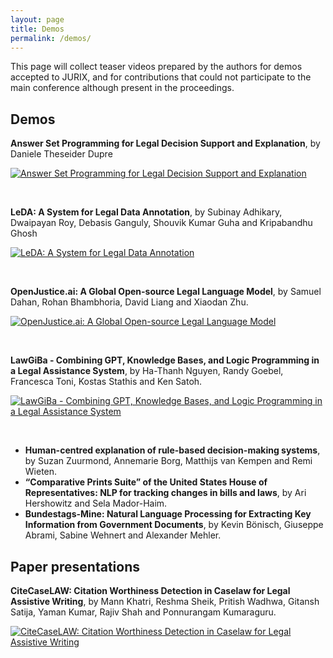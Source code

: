 ```yaml
---
layout: page
title: Demos
permalink: /demos/
---
```


This page will collect teaser videos prepared by the authors for demos accepted to JURIX, and for contributions that could not participate to the main conference although present in the proceedings. 

## Demos

**Answer Set Programming for Legal Decision Support and Explanation**, by Daniele Theseider Dupre

[![Answer Set Programming for Legal Decision Support and Explanation](https://img.youtube.com/vi/QI7oD8YdGXU/0.jpg)](https://www.youtube.com/watch?v=QI7oD8YdGXU)

<br/>

**LeDA: A System for Legal Data Annotation**, by Subinay Adhikary, Dwaipayan Roy, Debasis Ganguly, Shouvik Kumar Guha and Kripabandhu Ghosh

[![LeDA: A System for Legal Data Annotation](https://img.youtube.com/vi/HudD_-XWXVw/0.jpg)](https://www.youtube.com/watch?v=HudD_-XWXVw)

<br/>

**OpenJustice.ai: A Global Open-source Legal Language Model**, by Samuel Dahan, Rohan Bhambhoria, David Liang and Xiaodan Zhu.  

[![OpenJustice.ai: A Global Open-source Legal Language Model](https://img.youtube.com/vi/5is-_9bITbg/0.jpg)](https://www.youtube.com/watch?v=5is-_9bITbg/)

<br/>

**LawGiBa - Combining GPT, Knowledge Bases, and Logic Programming in a Legal Assistance System**, by Ha-Thanh Nguyen, Randy Goebel, Francesca Toni, Kostas Stathis and Ken Satoh.

[![LawGiBa - Combining GPT, Knowledge Bases, and Logic Programming in a Legal Assistance System](https://img.youtube.com/vi/MViWtzUNh2c/0.jpg)](https://www.youtube.com/watch?v=MViWtzUNh2c/)

<br/>

- **Human-centred explanation of rule-based decision-making systems**, by Suzan Zuurmond, Annemarie Borg, Matthijs van Kempen and Remi Wieten. 
- **“Comparative Prints Suite” of the United States House of Representatives: NLP for tracking changes in bills and laws**, by Ari Hershowitz and Sela Mador-Haim. 
- **Bundestags-Mine: Natural Language Processing for Extracting Key Information from Government Documents**, by Kevin Bönisch, Giuseppe Abrami, Sabine Wehnert and Alexander Mehler.

## Paper presentations

**CiteCaseLAW: Citation Worthiness Detection in Caselaw for Legal Assistive Writing**, by Mann Khatri, Reshma Sheik, Pritish Wadhwa, Gitansh Satija, Yaman Kumar, Rajiv Shah and Ponnurangam Kumaraguru. 

[![CiteCaseLAW: Citation Worthiness Detection in Caselaw for Legal Assistive Writing](https://img.youtube.com/vi/voEVXccyIpU/0.jpg)](https://www.youtube.com/watch?v=voEVXccyIpU/)




